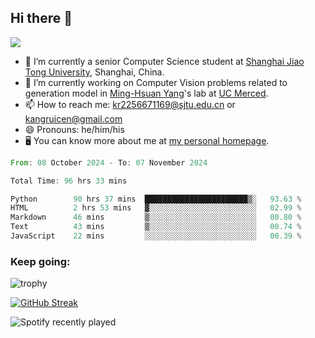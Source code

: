 ## Hi there 👋

![](https://komarev.com/ghpvc/?username=Kr-Panghu)
- 🌱 I’m currently a senior Computer Science student at [Shanghai Jiao Tong University](https://www.sjtu.edu.cn), Shanghai, China.
- 🔭 I’m currently working on Computer Vision problems related to generation model in [Ming-Hsuan Yang](https://faculty.ucmerced.edu/mhyang/)'s lab at [UC Merced](https://www.ucmerced.edu/).
- 📫 How to reach me: kr2256671169@sjtu.edu.cn or kangruicen@gmail.com
- 😄 Pronouns: he/him/his
- 🖥️ You can know more about me at [my personal homepage](https://kr-panghu.github.io).

<!--START_SECTION:waka-->

```rust
From: 08 October 2024 - To: 07 November 2024

Total Time: 96 hrs 33 mins

Python        90 hrs 37 mins  ███████████████████████▒░   93.63 %
HTML          2 hrs 53 mins   ▓░░░░░░░░░░░░░░░░░░░░░░░░   02.99 %
Markdown      46 mins         ▒░░░░░░░░░░░░░░░░░░░░░░░░   00.80 %
Text          43 mins         ▒░░░░░░░░░░░░░░░░░░░░░░░░   00.74 %
JavaScript    22 mins         ░░░░░░░░░░░░░░░░░░░░░░░░░   00.39 %
```

<!--END_SECTION:waka-->

<h3 align="left">Keep going:</h3>

![trophy](https://github-profile-trophy.vercel.app/?username=Kr-Panghu&theme=onedark&title=MultiLanguage,Stars,Followers,Repositories,Commits,Experience)

[![GitHub Streak](https://github-readme-streak-stats.herokuapp.com/?user=Kr-Panghu)](https://git.io/streak-stats)

![Spotify recently played](https://spotify-recently-played-readme.vercel.app/api?user=313cmgdfngjjlfotpedtywb7cpca)
